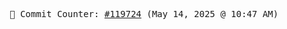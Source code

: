 <p align="center">
    <samp>
        📮 Commit Counter: <a href="https://github.com/Javascript-void0/Javascript-void0/commits/main">#119724</a> (May 14, 2025 @ 10:47 AM)
    </samp>
</p>